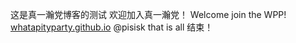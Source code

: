 这是真一瀚党博客的测试
欢迎加入真一瀚党！
Welcome join the WPP!
[whatapityparty.github.io](url)
@pisisk 
that is all
结束！